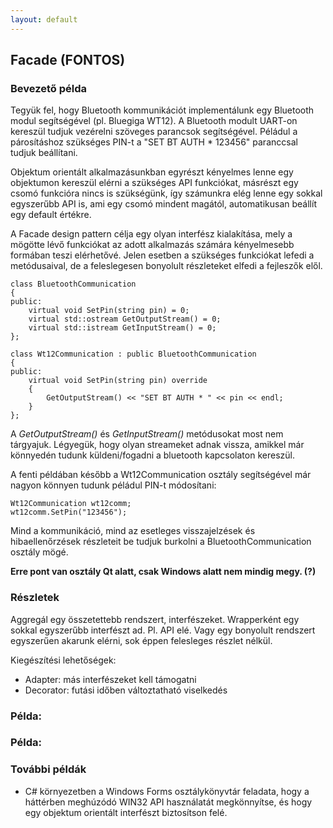 ```yaml
---
layout: default
---
```


## Facade (FONTOS)

### Bevezető példa

Tegyük fel, hogy Bluetooth kommunikációt implementálunk egy Bluetooth modul segítségével (pl. Bluegiga WT12). A Bluetooth modult UART-on kereszül tudjuk vezérelni szöveges parancsok segítségével. Péládul a párosításhoz szükséges PIN-t a "SET BT AUTH * 123456" paranccsal tudjuk beállítani.

Objektum orientált alkalmazásunkban egyrészt kényelmes lenne egy objektumon kereszül elérni a szükséges API funkciókat, másrészt egy csomó funkcióra nincs is szükségünk, így számunkra elég lenne egy sokkal egyszerűbb API is, ami egy csomó mindent magától, automatikusan beállít egy default értékre.

A Facade design pattern célja egy olyan interfész kialakítása, mely a mögötte lévő funkciókat az adott alkalmazás számára kényelmesebb formában teszi elérhetővé. Jelen esetben a szükséges funkciókat lefedi a metódusaival, de a feleslegesen bonyolult részleteket elfedi a fejleszők elől.

    class BluetoothCommunication
    {
    public:
        virtual void SetPin(string pin) = 0;
        virtual std::ostream GetOutputStream() = 0;
        virtual std::istream GetInputStream() = 0;
    };

    class Wt12Communication : public BluetoothCommunication
    {
    public:
        virtual void SetPin(string pin) override
        {
            GetOutputStream() << "SET BT AUTH * " << pin << endl;
        }
    };

A *GetOutputStream()* és *GetInputStream()* metódusokat most nem tárgyajuk. Légyegük, hogy olyan streameket adnak vissza, amikkel már könnyedén tudunk küldeni/fogadni a bluetooth kapcsolaton kereszül.

A fenti példában később a Wt12Communication osztály segítségével már nagyon könnyen tudunk péládul PIN-t módosítani:

    Wt12Communication wt12comm;
    wt12comm.SetPin("123456");

Mind a kommunikáció, mind az esetleges visszajelzések és hibaellenőrzések részleteit be tudjuk burkolni a BluetoothCommunication osztály mögé.

**Erre pont van osztály Qt alatt, csak Windows alatt nem mindig megy. (?)**

### Részletek

Aggregál egy összetettebb rendszert, interfészeket.
Wrapperként egy sokkal egyszerűbb interfészt ad. Pl. API elé. Vagy egy bonyolult rendszert egyszerűen akarunk elérni, sok éppen felesleges részlet nélkül.

Kiegészítési lehetőségek:

* Adapter: más interfészeket kell támogatni
* Decorator: futási időben változtatható viselkedés

### Példa:

### Példa:

### További példák

* C# környezetben a Windows Forms osztálykönyvtár feladata, hogy a háttérben meghúzódó WIN32 API használatát megkönnyítse, és hogy egy objektum orientált interfészt biztosítson felé.
